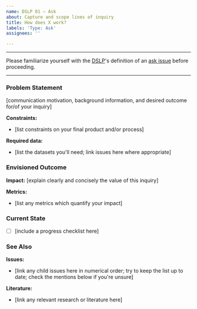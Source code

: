 ```yaml
---
name: DSLP 01 – Ask
about: Capture and scope lines of inquiry
title: How does X work?
labels: 'Type: Ask'
assignees: ''

---
```


***
Please familiarize yourself with the [DSLP](https://github.com/dslp/dslp)'s definition of an [ask issue](https://github.com/dslp/dslp/blob/main/issue-types/1-ask-issues.md) before proceeding.
***

### Problem Statement
[communication motivation, background information, and desired outcome for/of your inquiry]

**Constraints:** 
- [list constraints on your final product and/or process]

**Required data:**
- [list the datasets you'll need; link issues here where appropriate]

### Envisioned Outcome
**Impact:** [explain clearly and concisely the value of this inquiry]

**Metrics:** 
- [list any metrics which quantify your impact]

### Current State
- [ ] [include a progress checklist here]

### See Also
**Issues:**
- [link any child issues here in numerical order; try to keep the list up to date; check the mentions below if you're unsure]

**Literature:**
- [link any relevant research or literature here]
